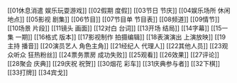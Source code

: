 [[01休息消遣 娱乐玩耍游戏]]
[[02假期 度假]]
[[03节日 节庆]]
[[04娱乐场所 休闲地点]]
[[05影视 剧集]]
[[06节目]]
[[07节目单 节目表]]
[[08频道]]
[[09情节]]
[[10场景 片段]]
[[11镜头 画面]]
[[12对白 台词]]
[[13开场 结局]]
[[14字幕]]
[[15一集 一期]]
[[16格式 版本]]
[[17影视制作 拍摄编辑]]
[[18表演演出 上演放映]]
[[19主持 播音]]
[[20演员艺人 角色主角]]
[[21经纪人 代理人]]
[[22其他人员]]
[[23观众听众 狂热粉丝]]
[[24票务票房 成功失败]]
[[25观看]]
[[26效果]]
[[27评论]]
[[28聚会 庆典]]
[[29庆祝 祝贺]]
[[30烟花 彩车]]
[[31庆典参与者]]
[[32下棋]]
[[33打牌]]
[[34宾戈]]
